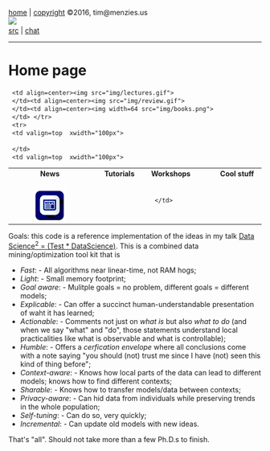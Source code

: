 [home](http://tiny.cc/ttv1) |
[copyright](https://github.com/ttv1/src/blob/master/LICENSE.md) &copy;2016, tim&commat;menzies.us
<br>
[<img width=900 src="https://github.com/ttv1/src/blob/master/img/banner.png?raw=true">](http://tiny.cc/ttv1)<br>
[src](https://github.com/ttv1/src) |
[chat](https://ttv1.slack.com/)

______


# Home page

<table border=0 align=center>
<tr>
<td align=center><b>News
<img width=300 src="img/200x1.png"></b>
</td>
<td align=center><b>Tutorials
<img width=100 src="img/200x1.png"></b>
</td>
<td><b>Workshops</b><img width=100 src="img/200x1.png"/></b>
</td>
<td align=center><b>Cool stuff
<img width=100 src="img/200x1.png"></b>
</td>

</tr>
<tr>
<td align=center><img src="img/news.png">
</td>  

     <td align=center><img src="img/lectures.gif">
     </td><td align=center><img src="img/review.gif">
     </td><td align=center><img width=64 src="img/books.png">
     </td> </tr>
     <tr>
     <td valign=top  xwidth="100px">

     </td>
     <td valign=top  xwidth="100px">
   </td><td valign=top xwidth="100px">
     </td><td valign=top>

     </td>
</tr></table>

Goals: this code is  a reference implementation of the ideas in my talk 
[Data Science<sup>2</sup>  = (Test * DataScience)](http://tiny.cc/timm4). This is 
 a combined data mining/optimization tool kit that is

- *Fast*: 
      - All algorithms near linear-time, not RAM hogs;
- *Light*: 
      - Small memory footprint;
- *Goal aware*: 
      - Mulitple goals = no problem, different goals = different models;
- *Explicable*:
      - Can offer a succinct human-understandable presentation of waht it has learned;
- *Actionable*:
      - Comments not just on _what is_ but also _what to do_ (and when we say "what" and "do", those statements understand
        local practicalities like what is observable and what is controllable);
- *Humble*: 
      - Offers a <em>cerfication envelope</em> where all conclusions come with a note saying 
        "you should (not) trust me since I have (not) seen this kind of thing before";
- *Context-aware*: 
       - Knows how local parts of the data can lead to different models; knows how to find different contexts;
- *Sharable*: 
       - Knows how to transfer models/data between contexts;
- *Privacy-aware*: 
       - Can hid data from individuals while preserving trends in the whole population;
- *Self-tuning*: 
       - Can do so, very quickly;
- *Incremental*: 
       - Can update old models with new ideas.
 
That's "all". Should not take more than a few Ph.D.s to finish. 
